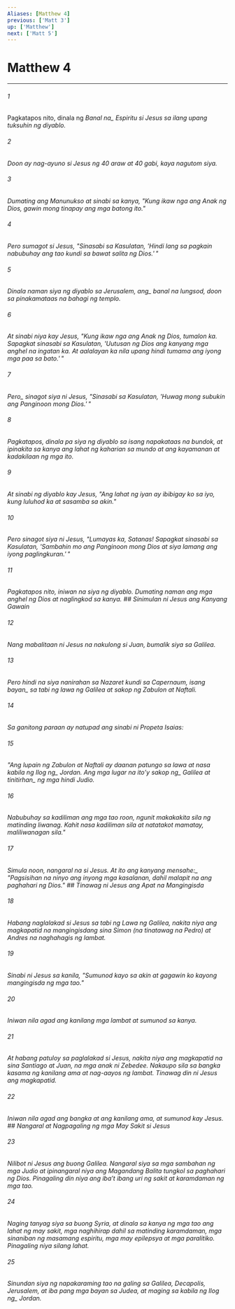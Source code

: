```yaml
---
Aliases: [Matthew 4]
previous: ['Matt 3']
up: ['Matthew']
next: ['Matt 5']
---
```

# Matthew 4

***






















###### 1 










Pagkatapos nito, dinala ng <i class="trans-change">Banal na_ Espiritu si Jesus sa ilang upang tuksuhin ng diyablo. 





















###### 2 










Doon ay nag-ayuno si Jesus ng 40 araw at 40 gabi, kaya nagutom siya. 





















###### 3 










Dumating ang Manunukso at sinabi sa kanya, "Kung ikaw nga ang Anak ng Dios, gawin mong tinapay ang mga batong ito." 





















###### 4 










Pero sumagot si Jesus, "Sinasabi sa Kasulatan, 'Hindi lang sa pagkain nabubuhay ang tao kundi sa bawat salita ng Dios.' " 





















###### 5 










Dinala naman siya ng diyablo sa <i class="trans-change">Jerusalem, ang_ banal na lungsod, doon sa pinakamataas na bahagi ng templo. 





















###### 6 










At sinabi niya kay Jesus, "Kung ikaw nga ang Anak ng Dios, tumalon ka. Sapagkat sinasabi sa Kasulatan, 'Uutusan ng Dios ang kanyang mga anghel na ingatan ka. At aalalayan ka nila upang hindi tumama ang iyong mga paa sa bato.' " 





















###### 7 










<i class="trans-change">Pero_ sinagot siya ni Jesus, "Sinasabi sa Kasulatan, 'Huwag mong subukin ang Panginoon mong Dios.' " 





















###### 8 










Pagkatapos, dinala pa siya ng diyablo sa isang napakataas na bundok, at ipinakita sa kanya ang lahat ng kaharian sa mundo at ang kayamanan at kadakilaan ng mga ito. 





















###### 9 










At sinabi ng diyablo kay Jesus, "Ang lahat ng iyan ay ibibigay ko sa iyo, kung luluhod ka at sasamba sa akin." 





















###### 10 










Pero sinagot siya ni Jesus, "Lumayas ka, Satanas! Sapagkat sinasabi sa Kasulatan, 'Sambahin mo ang Panginoon mong Dios at siya lamang ang iyong paglingkuran.' " 





















###### 11 










Pagkatapos nito, iniwan na siya ng diyablo. Dumating naman ang mga anghel ng Dios at naglingkod sa kanya. ## Sinimulan ni Jesus ang Kanyang Gawain 





















###### 12 










Nang mabalitaan ni Jesus na nakulong si Juan, bumalik siya sa Galilea. 





















###### 13 










Pero hindi na siya nanirahan sa Nazaret kundi sa Capernaum, <i class="trans-change">isang bayan_ sa tabi ng lawa ng Galilea at sakop ng Zabulon at Naftali. 





















###### 14 










Sa ganitong paraan ay natupad ang sinabi ni Propeta Isaias: 





















###### 15 










"Ang lupain ng Zabulon at Naftali ay daanan patungo sa lawa at nasa kabila ng <i class="trans-change">Ilog ng_ Jordan. Ang <i class="trans-change">mga lugar na itoʼy sakop ng_ Galilea <i class="trans-change">at tinitirhan_ ng mga hindi Judio. 





















###### 16 










Nabubuhay sa kadiliman ang mga tao roon, ngunit makakakita sila ng matinding liwanag. Kahit nasa kadiliman sila at natatakot mamatay, maliliwanagan sila." 





















###### 17 










Simula noon, nangaral na si Jesus. <i class="trans-change">At ito ang kanyang mensahe:_ "Pagsisihan na ninyo ang inyong mga kasalanan, dahil malapit na ang paghahari ng Dios." ## Tinawag ni Jesus ang Apat na Mangingisda 





















###### 18 










Habang naglalakad si Jesus sa tabi ng Lawa ng Galilea, nakita niya ang magkapatid na mangingisdang sina Simon (na tinatawag na Pedro) at Andres na naghahagis ng lambat. 





















###### 19 










Sinabi ni Jesus sa kanila, "Sumunod kayo sa akin at gagawin ko kayong mangingisda ng mga tao." 





















###### 20 










Iniwan nila agad ang kanilang mga lambat at sumunod sa kanya. 





















###### 21 










At habang patuloy sa paglalakad si Jesus, nakita niya ang magkapatid na sina Santiago at Juan, na mga anak ni Zebedee. Nakaupo sila sa bangka kasama ng kanilang ama at nag-aayos ng lambat. Tinawag din ni Jesus ang magkapatid. 





















###### 22 










Iniwan nila agad ang bangka at ang kanilang ama, at sumunod kay Jesus. ## Nangaral at Nagpagaling ng mga May Sakit si Jesus 





















###### 23 










Nilibot ni Jesus ang buong Galilea. Nangaral siya sa mga sambahan ng mga Judio at ipinangaral niya ang Magandang Balita tungkol sa paghahari ng Dios. Pinagaling din niya ang ibaʼt ibang uri ng sakit at karamdaman ng mga tao. 





















###### 24 










Naging tanyag siya sa buong Syria, at dinala sa kanya ng mga tao ang lahat ng may sakit, mga naghihirap dahil sa matinding karamdaman, mga sinaniban ng masamang espiritu, mga may epilepsya at mga paralitiko. Pinagaling niya silang lahat. 





















###### 25 










Sinundan siya ng napakaraming tao na galing sa Galilea, Decapolis, Jerusalem, at iba pang mga bayan sa Judea, at maging sa kabila ng <i class="trans-change">Ilog ng_ Jordan.
